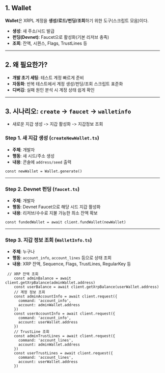## 1. Wallet

**Wallet**은 XRPL 계정을 **생성/로드/펀딩/조회**하기 위한 도구(스크립트 모음)이다.

- **생성**: 새 주소/시드 발급
- **펀딩(Devnet)**: Faucet으로 활성화(기본 리저브 충족)
- **조회**: 잔액, 시퀀스, Flags, TrustLines 등

---

## 2. 왜 필요한가?

- **개발 초기 세팅**: 테스트 계정 빠르게 준비
- **자동화**: 반복 테스트에서 계정 생성/펀딩/조회 스크립트 표준화
- **디버깅**: 실패 원인 분석 시 계정 상태 쉽게 확인

---

## 3. 시나리오: `create` → `faucet` → `walletinfo`
* 새로운 지갑 생성 -> 지갑 활성화 -> 지갑정보 조회
### Step 1. 새 지갑 생성 (`createNewWallet.ts`)

- **주체**: 개발자
- **행동**: 새 시드/주소 생성
- **내용**: 콘솔에 `address/seed` 출력

```tsx
const newWallet = Wallet.generate()
```

---

### Step 2. Devnet 펀딩 (`faucet.ts`)

- **주체**: 개발자
- **행동**: Devnet Faucet으로 해당 시드 지갑 활성화
- **내용**: 리저브/수수료 지불 가능한 최소 잔액 확보

```tsx
const fundedWallet = await client.fundWallet(newWallet)
```

---

### Step 3. 지갑 정보 조회 (`WalletInfo.ts`)

- **주체**: 누구나
- **행동**: `account_info`, `account_lines` 등으로 상태 조회
- **내용**: XRP 잔액, Sequence, Flags, TrustLines, RegularKey 등

```tsx
 // XRP 잔액 조회
    const adminBalance = await client.getXrpBalance(adminWallet.address)
    const userBalance = await client.getXrpBalance(userWallet.address)
    // 계정 정보 조회
    const adminAccountInfo = await client.request({
      command: 'account_info',
      account: adminWallet.address
    })
    const userAccountInfo = await client.request({
      command: 'account_info',
      account: userWallet.address
    })
    // TrustLine 조회
    const adminTrustLines = await client.request({
      command: 'account_lines',
      account: adminWallet.address
    })
    const userTrustLines = await client.request({
      command: 'account_lines',
      account: userWallet.address
    })
```

